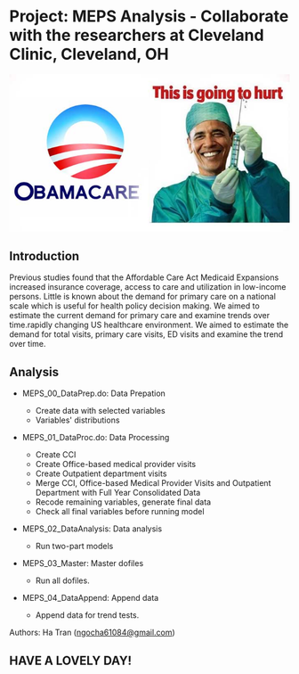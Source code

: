 
# Project: MEPS Analysis - Collaborate with the researchers at Cleveland Clinic, Cleveland, OH


![Alt text](image/obamacare.png?raw=true "Title")

## Introduction
Previous studies found that the Affordable Care Act Medicaid Expansions increased insurance coverage, access to care and utilization in low-income persons. Little is known about the demand for primary care on a national scale which is useful for health policy decision making. We aimed to estimate the current demand for primary care and examine trends over time.rapidly changing US healthcare environment. We aimed to estimate the demand for total visits, primary care visits, ED visits and examine the trend over time.


## Analysis

- MEPS_00_DataPrep.do: Data Prepation
	* Create data with selected variables
	* Variables' distributions
- MEPS_01_DataProc.do: Data Processing
	* Create CCI
	* Create Office-based medical provider visits
	* Create Outpatient department visits
	* Merge CCI, Office-based Medical Provider Visits and Outpatient Department with Full Year Consolidated Data
	* Recode remaining variables, generate final data
	* Check all final variables before running model

- MEPS_02_DataAnalysis: Data analysis
	* Run two-part models

- MEPS_03_Master: Master dofiles
	* Run all dofiles. 

- MEPS_04_DataAppend: Append data
	* Append data for trend tests.


Authors: Ha Tran (ngocha61084@gmail.com)



## HAVE A LOVELY DAY!
